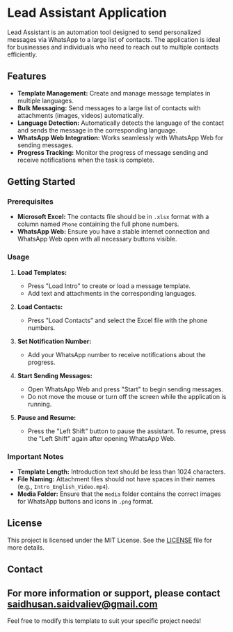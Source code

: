 # Lead Assistant Application

Lead Assistant is an automation tool designed to send personalized messages via WhatsApp to a large list of contacts. The application is ideal for businesses and individuals who need to reach out to multiple contacts efficiently.

## Features

- **Template Management:** Create and manage message templates in multiple languages.
- **Bulk Messaging:** Send messages to a large list of contacts with attachments (images, videos) automatically.
- **Language Detection:** Automatically detects the language of the contact and sends the message in the corresponding language.
- **WhatsApp Web Integration:** Works seamlessly with WhatsApp Web for sending messages.
- **Progress Tracking:** Monitor the progress of message sending and receive notifications when the task is complete.

## Getting Started

### Prerequisites

- **Microsoft Excel:** The contacts file should be in `.xlsx` format with a column named `Phone` containing the full phone numbers.
- **WhatsApp Web:** Ensure you have a stable internet connection and WhatsApp Web open with all necessary buttons visible.


### Usage

1. **Load Templates:**
   - Press "Load Intro" to create or load a message template.
   - Add text and attachments in the corresponding languages.

2. **Load Contacts:**
   - Press "Load Contacts" and select the Excel file with the phone numbers.

3. **Set Notification Number:**
   - Add your WhatsApp number to receive notifications about the progress.

4. **Start Sending Messages:**
   - Open WhatsApp Web and press "Start" to begin sending messages.
   - Do not move the mouse or turn off the screen while the application is running.

5. **Pause and Resume:**
   - Press the "Left Shift" button to pause the assistant. To resume, press the "Left Shift" again after opening WhatsApp Web.

### Important Notes

- **Template Length:** Introduction text should be less than 1024 characters.
- **File Naming:** Attachment files should not have spaces in their names (e.g., `Intro_English_Video.mp4`).
- **Media Folder:** Ensure that the `media` folder contains the correct images for WhatsApp buttons and icons in `.png` format.

## License

This project is licensed under the MIT License. See the [LICENSE](LICENSE) file for more details.

## Contact

For more information or support, please contact saidhusan.saidvaliev@gmail.com
---

Feel free to modify this template to suit your specific project needs!
